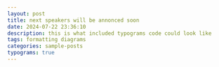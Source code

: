 ```yaml
---
layout: post
title: next speakers will be annonced soon
date: 2024-07-22 23:36:10
description: this is what included typograms code could look like
tags: formatting diagrams
categories: sample-posts
typograms: true
---
```



